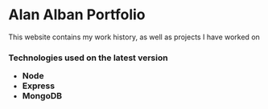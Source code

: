 <h1> Alan Alban Portfolio </h1>
<p> This website contains my work history, as well as projects I have worked on </p>
<h3> Technologies used on the latest version </p>
<ul>
    <li> Node </li>
    <li> Express </li>
    <li> MongoDB </li>
</ul>

